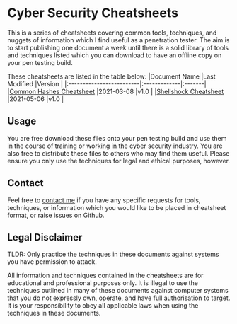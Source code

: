 # Cyber Security Cheatsheets
This is a series of cheatsheets covering common tools, techniques, and nuggets of information which I find useful as a penetration tester. The aim is to start publishing one document a week until there is a solid library of tools and techniques listed which you can download to have an offline copy on your pen testing build.

These cheatsheets are listed in the table below:
|Document Name             |Last Modified |Version |
|:-------------------------|:-------------|:-------|
|[Common Hashes Cheatsheet](https://github.com/tevers200/cyber-security-cheatsheets/blob/main/Common-Hash-Formats-Tamar-Everson-v1.0.pdf)  |2021-03-08    |v1.0    |
|[Shellshock Cheatsheet](https://github.com/tevers200/cyber-security-cheatsheets/blob/main/Shellshock-Cheatsheet-Tamar-Everson-v1.0.pdf)  |2021-05-06    |v1.0    |

## Usage
You are free download these files onto your pen testing build and use them in the course of training or working in the cyber security industry. You are also free to distribute these files to others who may find them useful. Please ensure you only use the techniques for legal and ethical purposes, however.

## Contact
Feel free to [contact me](https://tamareverson.com) if you have any specific requests for tools, techniques, or information which you would like to be placed in cheatsheet format, or raise issues on Github.

## Legal Disclaimer
TLDR: Only practice the techniques in these documents against systems you have permission to attack.

All information and techniques contained in the cheatsheets are for educational and professional purposes only. It is illegal to use the techniques outlined in many of these documents against computer systems that you do not expressly own, operate, and have full authorisation to target. It is your responsibility to obey all applicable laws when using the techniques in these documents.
